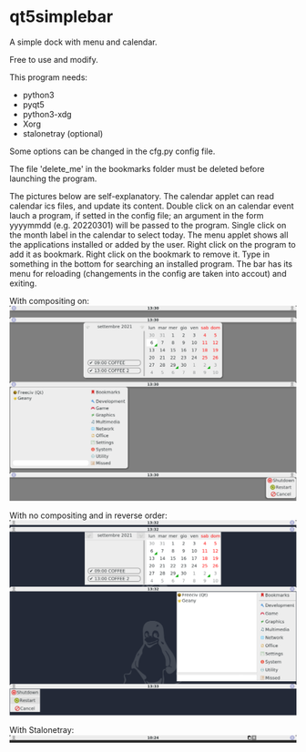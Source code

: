 # qt5simplebar

A simple dock with menu and calendar.

Free to use and modify.

This program needs:
- python3
- pyqt5
- python3-xdg
- Xorg
- stalonetray (optional)

Some options can be changed in the cfg.py config file.

The file 'delete_me' in the bookmarks folder must be deleted before launching the program.

The pictures below are self-explanatory. The calendar applet can read calendar ics files, and update its content. Double click on an calendar event lauch a program, if setted in the config file; an argument in the form yyyymmdd (e.g. 20220301) will be passed to the program. Single click on the month label in the calendar to select today. The menu applet shows all the applications installed or added by the user. Right click on the program to add it as bookmark. Right click on the bookmark to remove it. Type in something in the bottom for searching an installed program. The bar has its menu for reloading (changements in the config are taken into accout) and exiting.

With compositing on:
![My image](https://github.com/frank038/qt5simplebar/blob/main/screenshot1.png)

With no compositing and in reverse order:
![My image](https://github.com/frank038/qt5simplebar/blob/main/screenshot2.png)

With Stalonetray:
![My image](https://github.com/frank038/qt5simplebar/blob/main/screenshot3.png)
